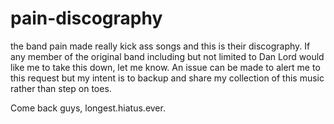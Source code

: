 # pain-discography
the band pain made really kick ass songs and this is their discography. If any member of the original band including but not limited to Dan Lord would like me to take this down, let me know. An issue can be made to alert me to this request but my intent is to backup and share my collection of this music rather than step on toes.

Come back guys, longest.hiatus.ever.
